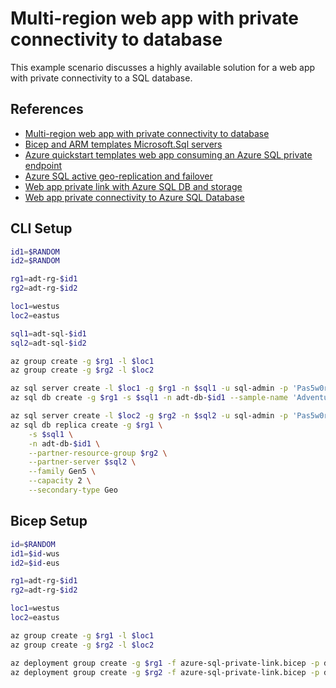 # Multi-region web app with private connectivity to database

This example scenario discusses a highly available solution for a web app with private connectivity to a SQL database.

## References

* [Multi-region web app with private connectivity to database](https://docs.microsoft.com/en-us/azure/architecture/example-scenario/sql-failover/app-service-private-sql-multi-region)
* [Bicep and ARM templates Microsoft.Sql servers](https://docs.microsoft.com/en-us/azure/templates/microsoft.sql/servers?tabs=bicep)
* [Azure quickstart templates web app consuming an Azure SQL private endpoint](https://github.com/Azure/azure-quickstart-templates/tree/master/demos/private-endpoint-sql-from-appservice)
* [Azure SQL active geo-replication and failover](https://docs.microsoft.com/en-us/azure/azure-sql/database/active-geo-replication-configure-portal?view=azuresql&tabs=azure-cli)
* [Web app private link with Azure SQL DB and storage](https://azure.microsoft.com/en-gb/resources/templates/web-app-regional-vnet-private-endpoint-sql-storage/)
* [Web app private connectivity to Azure SQL Database](https://docs.microsoft.com/en-us/azure/architecture/example-scenario/private-web-app/private-web-app#deploy-this-scenario)

## CLI Setup

```sh
id1=$RANDOM
id2=$RANDOM

rg1=adt-rg-$id1
rg2=adt-rg-$id2

loc1=westus
loc2=eastus

sql1=adt-sql-$id1
sql2=adt-sql-$id2

az group create -g $rg1 -l $loc1
az group create -g $rg2 -l $loc2

az sql server create -l $loc1 -g $rg1 -n $sql1 -u sql-admin -p 'Pas5w0rd1234'
az sql db create -g $rg1 -s $sql1 -n adt-db-$id1 --sample-name 'AdventureWorksLT'

az sql server create -l $loc2 -g $rg2 -n $sql2 -u sql-admin -p 'Pas5w0rd1234'
az sql db replica create -g $rg1 \
    -s $sql1 \
    -n adt-db-$id1 \
    --partner-resource-group $rg2 \
    --partner-server $sql2 \
    --family Gen5 \
    --capacity 2 \
    --secondary-type Geo
```

## Bicep Setup

```sh
id=$RANDOM
id1=$id-wus
id2=$id-eus

rg1=adt-rg-$id1
rg2=adt-rg-$id2

loc1=westus
loc2=eastus

az group create -g $rg1 -l $loc1
az group create -g $rg2 -l $loc2

az deployment group create -g $rg1 -f azure-sql-private-link.bicep -p deploymentId=$id1
az deployment group create -g $rg2 -f azure-sql-private-link.bicep -p deploymentId=$id2 isSecondary=true primaryDeploymentResourceGroup=$rg1 primaryDeploymentId=$id1
```
